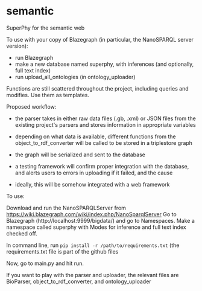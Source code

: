 # semantic
SuperPhy for the semantic web

To use with your copy of Blazegraph (in particular, the NanoSPARQL server version):

- run Blazegraph
- make a new database named superphy, with inferences (and optionally, full text index)
- run upload_all_ontologies (in ontology_uploader)

Functions are still scattered throughout the project, including queries and modifies. Use them as templates.


Proposed workflow:
- the parser takes in either raw data files (.gb, .xml) or JSON files from the existing project's parsers
    and stores information in appropriate variables
- depending on what data is available, different functions from the object_to_rdf_converter will be called
    to be stored in a triplestore graph
- the graph will be serialized and sent to the database
- a testing framework will confirm proper integration with the database, and alerts users to errors in uploading
    if it failed, and the cause

- ideally, this will be somehow integrated with a web framework


To use:

Download and run the NanoSPARQLServer from https://wiki.blazegraph.com/wiki/index.php/NanoSparqlServer
Go to Blazegraph (http://localhost:9999/bigdata/) and go to Namespaces.
Make a namespace called superphy with Modes for inference and full text index checked off.

In command line, run `pip install -r /path/to/requirements.txt` (the requirements.txt file is part of the github files

Now, go to main.py and hit run.

If you want to play with the parser and uploader, the relevant files are BioParser, object_to_rdf_converter, and
ontology_uploader
